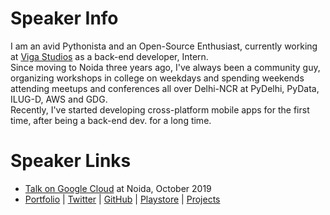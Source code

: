 
# Speaker Info
I am an avid Pythonista and an Open-Source Enthusiast, currently working at [Viga Studios](https://vigastudios.com/)  as a back-end developer, Intern.  
Since moving to Noida three years ago, I've always been a community guy, organizing workshops in college on weekdays and spending weekends attending meetups and conferences all over Delhi-NCR at PyDelhi, PyData, ILUG-D, AWS and GDG.  
Recently, I've started developing cross-platform mobile apps for the first time, after being a back-end dev. for a long time.

# Speaker Links

 - [Talk on Google Cloud](https://www.linkedin.com/pulse/google-cloud-program-vibhu-agarwal/) at Noida, October 2019
 - [Portfolio](https://vibhu-agarwal.github.io/) | [Twitter](https://twitter.com/vibhu4agarwal) | [GitHub](https://github.com/Vibhu-Agarwal) | [Playstore](https://play.google.com/store/apps/developer?id=Vibhu%20Agarwal) | [Projects](https://vibhu-agarwal.github.io/projects/)
